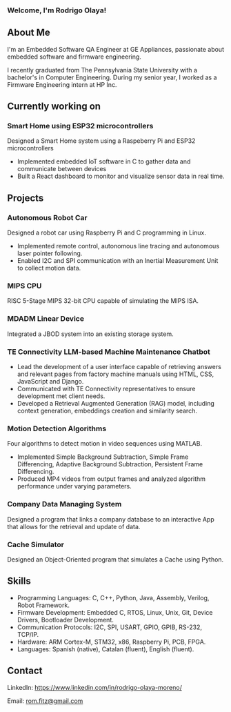 ### Welcome, I'm Rodrigo Olaya!

<!--
**rodrigo-olaya/rodrigo-olaya** is a ✨ _special_ ✨ repository because its `README.md` (this file) appears on your GitHub profile.

Here are some ideas to get you started:

- 🔭 I’m currently working on ...
- 🌱 I’m currently learning ...
- 👯 I’m looking to collaborate on ...
- 🤔 I’m looking for help with ...
- 💬 Ask me about ...
- 📫 How to reach me: ...
- 😄 Pronouns: ...
- ⚡ Fun fact: ...
-->
## About Me

I'm an Embedded Software QA Engineer at GE Appliances, passionate about embedded software and firmware engineering.

I recently graduated from The Pennsylvania State University with a bachelor's in Computer Engineering. During my senior year, I worked as a Firmware Engineering intern at HP Inc.

## Currently working on

### Smart Home using ESP32 microcontrollers
Designed a Smart Home system using a Raspeberry Pi and ESP32 microcontrollers
- Implemented embedded IoT software in C to gather data and communicate between devices
- Built a React dashboard to monitor and visualize sensor data in real time.

## Projects

### Autonomous Robot Car
Designed a robot car using Raspberry Pi and C programming in Linux.
- Implemented remote control, autonomous line tracing and autonomous laser pointer following.
- Enabled I2C and SPI communication with an Inertial Measurement Unit to collect motion data.
 
### MIPS CPU
RISC 5-Stage MIPS 32-bit CPU capable of simulating the MIPS ISA.

### MDADM Linear Device
Integrated a JBOD system into an existing storage system.

### TE Connectivity LLM-based Machine Maintenance Chatbot
- Lead the development of a user interface capable of retrieving answers and relevant pages from factory machine manuals using HTML, CSS, JavaScript and Django.
- Communicated with TE Connectivity representatives to ensure development met client needs.
- Developed a Retrieval Augmented Generation (RAG) model, including context generation, embeddings creation and similarity search.

### Motion Detection Algorithms
Four algorithms to detect motion in video sequences using MATLAB.
- Implemented Simple Background Subtraction, Simple Frame Differencing, Adaptive Background Subtraction, Persistent Frame Differencing.
- Produced MP4 videos from output frames and analyzed algorithm performance under varying parameters.

### Company Data Managing System
Designed a program that links a company database to an interactive App that allows for the retrieval and update of data.

### Cache Simulator
Designed an Object-Oriented program that simulates a Cache using Python.

## Skills

* Programming Languages: C, C++, Python, Java, Assembly, Verilog, Robot Framework.
* Firmware Development: Embedded C, RTOS, Linux, Unix, Git, Device Drivers, Bootloader Development.
* Communication Protocols: I2C, SPI, USART, GPIO, GPIB, RS-232, TCP/IP.
* Hardware: ARM Cortex-M, STM32, x86, Raspberry Pi, PCB, FPGA.
* Languages: Spanish (native), Catalan (fluent), English (fluent).

## Contact

LinkedIn: https://www.linkedin.com/in/rodrigo-olaya-moreno/

Email: rom.fitz@gmail.com
